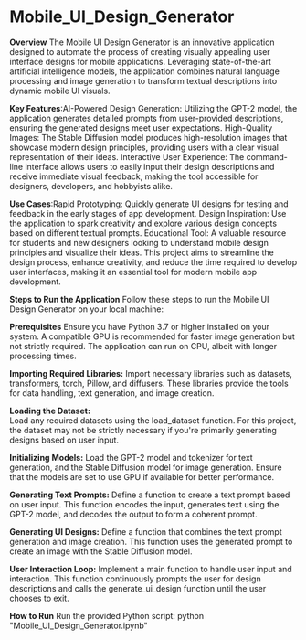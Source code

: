 # **Mobile_UI_Design_Generator**
**Overview**
The Mobile UI Design Generator is an innovative application designed to automate the process of creating visually appealing user interface designs for mobile applications. Leveraging state-of-the-art artificial intelligence models, the application combines natural language processing and image generation to transform textual descriptions into dynamic mobile UI visuals.

**Key Features**:AI-Powered Design Generation: Utilizing the GPT-2 model, the application generates detailed prompts from user-provided descriptions, ensuring the generated designs meet user expectations.
High-Quality Images: The Stable Diffusion model produces high-resolution images that showcase modern design principles, providing users with a clear visual representation of their ideas.
Interactive User Experience: The command-line interface allows users to easily input their design descriptions and receive immediate visual feedback, making the tool accessible for designers, developers, and hobbyists alike.

**Use Cases**:Rapid Prototyping: Quickly generate UI designs for testing and feedback in the early stages of app development.
Design Inspiration: Use the application to spark creativity and explore various design concepts based on different textual prompts.
Educational Tool: A valuable resource for students and new designers looking to understand mobile design principles and visualize their ideas.
This project aims to streamline the design process, enhance creativity, and reduce the time required to develop user interfaces, making it an essential tool for modern mobile app development.

**Steps to Run the Application**
Follow these steps to run the Mobile UI Design Generator on your local machine:

**Prerequisites**
Ensure you have Python 3.7 or higher installed on your system.
A compatible GPU is recommended for faster image generation but not strictly required. The application can run on CPU, albeit with longer processing times.

**Importing Required Libraries:**
Import necessary libraries such as datasets, transformers, torch, Pillow, and diffusers. These libraries provide the tools for data handling, text generation, and image creation.

**Loading the Dataset:**    
Load any required datasets using the load_dataset function. For this project, the dataset may not be strictly necessary if you're primarily generating designs based on user input.

**Initializing Models:**
Load the GPT-2 model and tokenizer for text generation, and the Stable Diffusion model for image generation. Ensure that the models are set to use GPU if available for better performance.

**Generating Text Prompts:**
Define a function to create a text prompt based on user input. This function encodes the input, generates text using the GPT-2 model, and decodes the output to form a coherent prompt.

**Generating UI Designs:**
Define a function that combines the text prompt generation and image creation. This function uses the generated prompt to create an image with the Stable Diffusion model.

**User Interaction Loop:**
Implement a main function to handle user input and interaction. This function continuously prompts the user for design descriptions and calls the generate_ui_design function until the user chooses to exit.

**How to Run**
Run the provided Python script: python "Mobile_UI_Design_Generator.ipynb"

